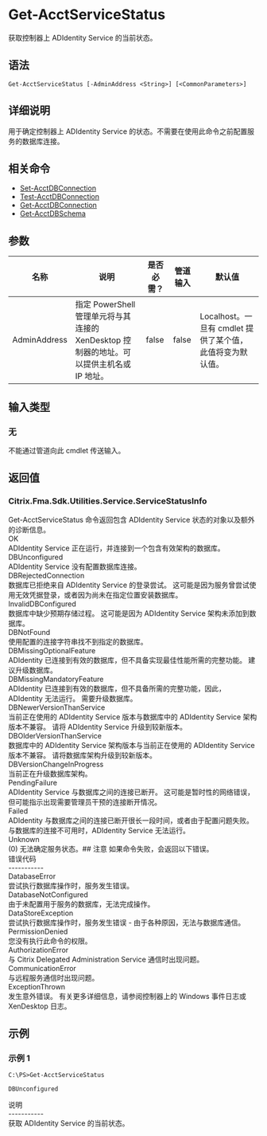 # Get-AcctServiceStatus

获取控制器上 ADIdentity Service 的当前状态。

## 语法

    Get-AcctServiceStatus [-AdminAddress <String>] [<CommonParameters>]
    

## 详细说明

用于确定控制器上 ADIdentity Service 的状态。不需要在使用此命令之前配置服务的数据库连接。

## 相关命令

- [Set-AcctDBConnection](Set-AcctDBConnection.html)
- [Test-AcctDBConnection](Test-AcctDBConnection.html)
- [Get-AcctDBConnection](Get-AcctDBConnection.html)
- [Get-AcctDBSchema](Get-AcctDBSchema.html)

## 参数

| 名称           | 说明                                                         | 是否必需？ | 管道输入  | 默认值                                   |
| ------------ | ---------------------------------------------------------- | ----- | ----- | ------------------------------------- |
| AdminAddress | 指定 PowerShell 管理单元将与其连接的 XenDesktop 控制器的地址。可以提供主机名或 IP 地址。 | false | false | Localhost。一旦有 cmdlet 提供了某个值，此值将变为默认值。 |

## 输入类型

### 无

不能通过管道向此 cmdlet 传送输入。

## 返回值

### Citrix.Fma.Sdk.Utilities.Service.ServiceStatusInfo

Get-AcctServiceStatus 命令返回包含 ADIdentity Service 状态的对象以及额外的诊断信息。  
OK  
ADIdentity Service 正在运行，并连接到一个包含有效架构的数据库。  
DBUnconfigured  
ADIdentity Service 没有配置数据库连接。  
DBRejectedConnection  
数据库已拒绝来自 ADIdentity Service 的登录尝试。 这可能是因为服务曾尝试使用无效凭据登录，或者因为尚未在指定位置安装数据库。  
InvalidDBConfigured  
数据库中缺少预期存储过程。 这可能是因为 ADIdentity Service 架构未添加到数据库。  
DBNotFound  
使用配置的连接字符串找不到指定的数据库。  
DBMissingOptionalFeature  
ADIdentity 已连接到有效的数据库，但不具备实现最佳性能所需的完整功能。 建议升级数据库。  
DBMissingMandatoryFeature  
ADIdentity 已连接到有效的数据库，但不具备所需的完整功能，因此，ADIdentity 无法运行。 需要升级数据库。  
DBNewerVersionThanService  
当前正在使用的 ADIdentity Service 版本与数据库中的 ADIdentity Service 架构版本不兼容。 请将 ADIdentity Service 升级到较新版本。  
DBOlderVersionThanService  
数据库中的 ADIdentity Service 架构版本与当前正在使用的 ADIdentity Service 版本不兼容。 请将数据库架构升级到较新版本。  
DBVersionChangeInProgress  
当前正在升级数据库架构。  
PendingFailure  
ADIdentity Service 与数据库之间的连接已断开。 这可能是暂时性的网络错误，但可能指示出现需要管理员干预的连接断开情况。  
Failed  
ADIdentity 与数据库之间的连接已断开很长一段时间，或者由于配置问题失败。 与数据库的连接不可用时，ADIdentity Service 无法运行。  
Unknown  
(0) 无法确定服务状态。## 注意 如果命令失败，会返回以下错误。  
错误代码  
\---\---\-----  
DatabaseError  
尝试执行数据库操作时，服务发生错误。  
DatabaseNotConfigured  
由于未配置用于服务的数据库，无法完成操作。  
DataStoreException  
尝试执行数据库操作时，服务发生错误 - 由于各种原因，无法与数据库通信。  
PermissionDenied  
您没有执行此命令的权限。  
AuthorizationError  
与 Citrix Delegated Administration Service 通信时出现问题。  
CommunicationError  
与远程服务通信时出现问题。  
ExceptionThrown  
发生意外错误。 有关更多详细信息，请参阅控制器上的 Windows 事件日志或 XenDesktop 日志。

## 示例

### 示例 1

    C:\PS>Get-AcctServiceStatus
    
    DBUnconfigured
    

说明  
\---\---\-----  
获取 ADIdentity Service 的当前状态。